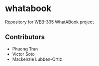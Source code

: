 # whatabook
Repository for WEB-335 WhatABook project

## Contributors

- Phuong Tran
- Victor Soto
- Mackenzie Lubben-Ortiz

